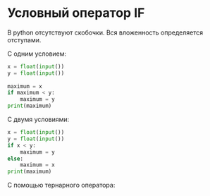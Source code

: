# Условный оператор IF
В python отсутствуют скобочки. Вся вложенность определяется отступами.

С одним условием:
~~~python
x = float(input())  
y = float(input())  
  
maximum = x  
if maximum < y:  
    maximum = y  
print(maximum)
~~~

С двумя условиями:
~~~python
x = float(input())  
y = float(input())  
if x < y:  
    maximum = y  
else:  
    maximum = x  
print(maximum)
~~~

С помощью тернарного оператора:

